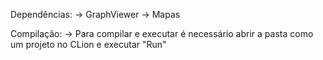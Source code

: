 Dependências:
	-> GraphViewer
	-> Mapas
	
Compilação: 
	-> Para compilar e executar é necessário abrir a pasta como um projeto no CLion e executar "Run"
